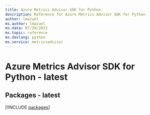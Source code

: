 ```yaml
---
title: Azure Metrics Advisor SDK for Python
description: Reference for Azure Metrics Advisor SDK for Python
author: lmazuel
ms.author: lmazuel
ms.data: 07/20/2023
ms.topic: reference
ms.devlang: python
ms.service: metricsadvisor
---
```

# Azure Metrics Advisor SDK for Python - latest
## Packages - latest
[!INCLUDE [packages](metrics-advisor-index.md)]